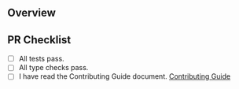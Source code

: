 ## Overview

<!-- Write a description of your work.  -->

## PR Checklist
- [ ] All tests pass.
- [ ] All type checks pass.
- [ ] I have read the Contributing Guide document.
    [Contributing Guide](https://github.com/Team-Grace/devgrace/blob/main/.github/CONTRIBUTING.md)